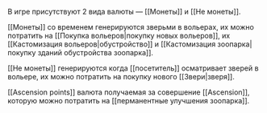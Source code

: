 В игре присутствуют 2 вида валюты — [[Монеты]] и [[Не монеты]].

[[Монеты]] со временем генерируются зверьми в вольерах, их можно потратить на [[Покупка вольеров|покупку новых вольеров]], их [[Кастомизация вольеров|обустройство]] и [[Кастомизация зоопарка|покупку зданий обустройства зоопарка]].

[[Не монеты]] генерируются когда [[посетитель]] осматривает зверей в вольере, их можно потратить на покупку нового [[Звери|зверя]].

[[Ascension points]] валюта получаемая за совершение [[Ascension]], которую можно потратить на [[перманентные улучшения зоопарка]].
